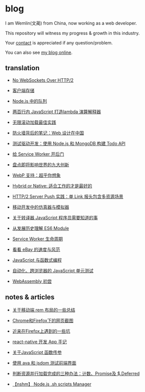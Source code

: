 # blog

I am Wemlin(文蔺) from China, now working as a web developer. 

This repository will witness my progress & growth in this industry.

Your [contact](mailto:angusfu1126@qq.com) is appreciated if any question/problem.

You can also see [my blog online](https://segmentfault.com/blog/wemlin).

## translation

- [No WebSockets Over HTTP/2](translation/no-websockets-over-http2.md)

- [客户端存储](translation/client-side-storage.md)

- [Node.js 中的队列](translation/queues-in-node.js.md)

- [两百行内 JavaScript 打造lambda 演算解释器](translation/writing-a-lambda-calculus-interpreter-in-javascript.md)

- [无限滚动加载最佳实践](translation/infinite-scrolling-best-practices.md)

- [防火墙背后的笔记：Web 设计在中国](translation/notes-from-behind-the-firewall-the-state-of-web-design-in-china.md)

- [测试驱动开发：使用 Node.js 和 MongoDB 构建 Todo API](translation/todo-api-with-unit-test.md)

- [给 Service Worker 开后门](translation/backdoor-service-worker.md)

- [盘点即将影响世界的九大创新](translation/9-innovations-that-could-become-the-next-big-thing.md)

- [WebP 支持：超乎你想象](translation/webp-support.md)

- [Hybrid or Native: 适合工作的才是最好的](translation/hybrid-or-native-mobile-app-use-the-right-tool-for-the-job.md)

- [HTTP/2 Server Push 实践：单 Link  报头包含多资源场景](translation/http-2-server-push-with-multiple-assets-per-link-header.md)

- [移动开发中的仿真器与模拟器](translation/how-do-mobile-emulators-even.md)

- [关于转译器 JavaScript 程序员需要知道的事](translation/javascript-transpilers-need-know.md)

- [从发展历史理解 ES6 Module](translation/understanding-es6-modules-via-their-history.md)

- [Service Worker 生命周期](translation/the-service-worker-lifecycle.md)

- [看看 eBay 的速度与风范](translation/browse-ebay-with-style-and-speed-ebay.md)

- [JavaScript  与函数式编程](translation/JavaScript-and-Functional-Programming.md)

- [自动化、跨浏览器的 JavaScript 单元测试](translation/set-up-automated-cross-browser-javascript-unit-testing.md)

- [WebAssembly  初尝](translation/build-your-first-thing-with-web-assembly.md)

## notes & articles

- [关于移动端 rem 布局的一些总结](blog/about-rem-layout.md)

- [Chrome和Firefox下的网页截图](blog/screen-shot-upload.md)

- [近来在Firefox上遇到的一些坑](blog/problems-with-firefox.md)

- [react-native 开发 App 手记](blog/app-with-react-native.md)

- [关于JavaScript 函数传参](blog/javascript-argument.md)

- [使用 ava 和 jsdom 测试前端界面](blog/test-with-ava-jsdom.md)

- [判断资源并行加载完成的三种办法：计数、Promise及 $.Deferred](blog/when-are-all-resources-all-loaded.md)

- [【nshm】 Node.js .sh scripts Manager](blog/Node.js-sh-scripts-Manager.md)